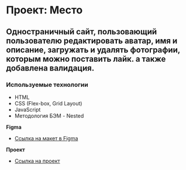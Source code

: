 # Проект: Место
## Одностраничный сайт, пользовающий пользователю редактировать аватар, имя и описание, загружать и удалять фотографии, которым можно поставить лайк. а также добавлена валидация.

### Используемые технологии

* HTML
* CSS (Flex-box, Grid Layout)
* JavaScript
* Методология БЭМ - Nested

**Figma**

* [Ссылка на макет в Figma](https://www.figma.com/file/2cn9N9jSkmxD84oJik7xL7/JavaScript.-Sprint-4?node-id=0%3A1)

**Проект**

* [Ссылка на проект](https://b0risov.github.io/mesto/)




